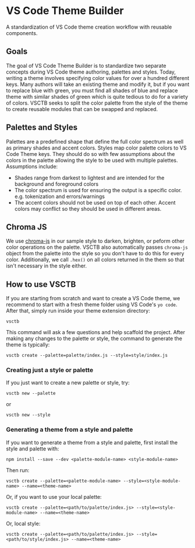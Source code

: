 # VS Code Theme Builder

A standardization of VS Code theme creation workflow with reusable components.

## Goals

The goal of VS Code Theme Builder is to standardize two separate concepts during VS Code theme authoring, palettes and styles. Today, writing a theme involves specifying color values for over a hundred different keys. Many authors will take an existing theme and modify it, but if you want to replace blue with green, you must find all shades of blue and replace theme with similar shades of green which is quite tedious to do for a variety of colors. VSCTB seeks to split the color palette from the style of the theme to create reusable modules that can be swapped and replaced.

## Palettes and Styles

Palettes are a predefined shape that define the full color spectrum as well as primary shades and accent colors. Styles map color palette colors to VS Code Theme keys. They should do so with few assumptions about the colors in the palette allowing the style to be used with multiple palettes. Assumptions include: 

* Shades range from darkest to lightest and are intended for the background and foreground colors
* The color spectrum is used for ensuring the output is a specific color. e.g. tokenization and errors/warnings
* The accent colors should not be used on top of each other. Accent colors may conflict so they should be used in different areas.

## Chroma JS

We use [chroma-js](https://gka.github.io/chroma.js/) in our sample style to darken, brighten, or peform other color operations on the palette. VSCTB also automatically passes `chroma-js` object from the palette into the style so you don't have to do this for every color. Additionally, we call `.hex()` on all colors returned in the them so that isn't necessary in the style either.

## How to use VSCTB

If you are starting from scratch and want to create a VS Code theme, we recommend to start with a fresh theme folder using VS Code's `yo code`. After that, simply run inside your theme extension directory:

```
vsctb
```

This command will ask a few questions and help scaffold the project. After making any changes to the palette or style, the command to generate the theme is typically:

```
vsctb create --palette=palette/index.js --style=style/index.js
```


### Creating just a style or palette

If you just want to create a new palette or style, try:

```
vsctb new --palette
```

or

```
vsctb new --style
```

### Generating a theme from a style and palette

If you want to generate a theme from a style and palette, first install the style and palette with:

```
npm install --save --dev <palette-module-name> <style-module-name>
```

Then run:
```
vsctb create --palette=<palette-module-name> --style=<style-module-name> --name=<theme-name>
```

Or, if you want to use your local palette:
```
vsctb create --palette=<path/to/palette/index.js> --style=<style-module-name> --name=<theme-name>
```

Or, local style:
```
vsctb create --palette=<path/to/palette/index.js> --style=<path/to/style/index.js> --name=<theme-name>
```



